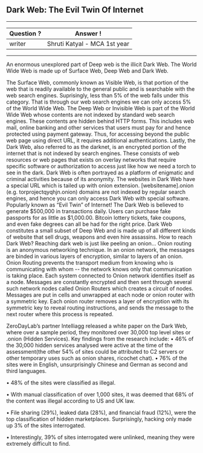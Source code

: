 ## Dark Web: The Evil Twin Of Internet
 
---
Question ? | Answer ! |
--- | --- |
writer | Shruti Katyal - MCA 1st year
---

An enormous unexplored part of Deep web is the illicit Dark Web. The World Wide Web is made up of Surface Web, Deep Web and Dark Web.

The Surface Web, commonly known as Visible Web, is that portion of the web that is readily available to the general public and is searchable with the web search engines. Suprisingly, less than 5% of the web falls under this category. That is through our web search engines we can only access 5% of the World Wide Web.
The Deep Web or Invisible Web is part of the World Wide Web whose contents are not indexed by standard web search engines. These contents are hidden behind HTTP forms. This includes web mail, online banking and other services that users must pay for and hence protected using payment gateway. Thus, for accessing beyond the public web page using direct URL, it requires additional authentications.
Lastly, the Dark Web, also referred to as the darknet, is an encrypted portion of the internet that is not indexed by search engines. These consists of web resources or web pages that exists on overlay networks that require specific software or authorization to access just like how we need a torch to see in the dark.
Dark Web is often portrayed as a platform of enigmatic and criminal activities because of its anonymity. The websites in Dark Web have a special URL which is tailed up with onion extension. [websitename].onion (e.g. torprojectqyqhjn.onion) domains are not indexed by regular search engines, and hence you can only access Dark Web with special software.
Popularly known as “Evil Twin” of Internet!
The Dark Web is believed to generate $500,000 in transactions daily. Users can purchase fake passports for as little as $1,000.00. Bitcoin lottery tickets, fake coupons, and even fake degrees can all be had for the right price. Dark Web constitutes a small subset of Deep Web and is made up of all different kinds of website that sell drugs, weapons and even hire assassins.
How to reach Dark Web?
Reaching dark web is just like peeling an onion...
Onion routing is an anonymous networking technique. In an onion network, the messages are binded in various layers of encryption, similar to layers of an onion. Onion Routing prevents the transport medium from knowing who is communicating with whom -- the network knows only that communication is taking place.
Each system connected to Onion network identifies itself as a node. Messages are constantly encrypted and then sent through several such network nodes called Onion Routers which creates a circuit of nodes. Messages are put in cells and unwrapped at each node or onion router with a symmetric key. Each onion router removes a layer of encryption with its symmetric key to reveal routing instructions, and sends the message to the next router where this process is repeated.

ZeroDayLab’s partner Intelliagg released  a white paper on the Dark Web, where over a sample period, they monitored over 30,000 top level sites or .onion (Hidden Services).
Key findings from the research include:
•	46% of the 30,000 hidden services analysed were active at the time of the assessment(the other 54% of sites could be attributed to C2 servers or other temporary uses such as onion shares, ricochet chat).
•	76% of the sites were in English, unsurprisingly Chinese and German as second and third languages.

•	48% of the sites were classified as illegal.

•	With manual classification of over 1,000 sites, it was deemed that 68% of the content was illegal according to US and UK law.

•	File sharing (29%), leaked data (28%), and financial fraud (12%), were the top classification of hidden marketplaces. Surprisingly, hacking only made up 3% of the sites interrogated.

•	Interestingly, 39% of sites interrogated were unlinked, meaning they were extremely difficult to find.


